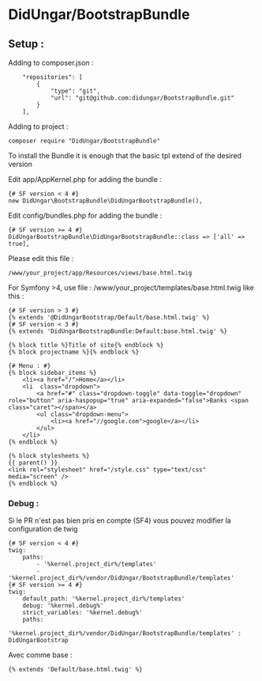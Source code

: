 # DidUngar/BootstrapBundle
## Setup :

Adding to composer.json :
```
    "repositories": [
        {
            "type": "git",
            "url": "git@github.com:didungar/BootstrapBundle.git"
        }
    ],
```

Adding to project :
```
composer require "DidUngar/BootstrapBundle"
```

To install the Bundle it is enough that the basic tpl extend of the desired version

Edit app/AppKernel.php for adding the bundle :
```
{# SF version < 4 #}
new DidUngar\BootstrapBundle\DidUngarBootstrapBundle(),
```
Edit config/bundles.php for adding the bundle :
```
{# SF version >= 4 #}
DidUngarBootstrapBundle\DidUngarBootstrapBundle::class => ['all' => true],
```

Please edit this file :
```
/www/your_project/app/Resources/views/base.html.twig
```
For Symfony >4, use file : /www/your_project/templates/base.html.twig
like this :
```
{# SF version > 3 #}
{% extends '@DidUngarBootstrap/Default/base.html.twig' %}
{# SF version < 3 #}
{% extends 'DidUngarBootstrapBundle:Default:base.html.twig' %}

{% block title %}Title of site{% endblock %}
{% block projectname %}{% endblock %}

{# Menu : #}
{% block sidebar_items %}
	<li><a href="/">Home</a></li>
	<li  class="dropdown">
		<a href="#" class="dropdown-toggle" data-toggle="dropdown" role="button" aria-haspopup="true" aria-expanded="false">Banks <span class="caret"></span></a>
		<ul class="dropdown-menu">
			<li><a href="//google.com">google</a></li>
		</ul>
	</li>
{% endblock %}

{% block stylesheets %}
{{ parent() }}
<link rel="stylesheet" href="/style.css" type="text/css" media="screen" />
{% endblock %}
```
### Debug :
Si le PR n'est pas bien pris en compte (SF4) vous pouvez modifier la configuration de twig
```
{# SF version < 4 #}
twig:
    paths:
        - '%kernel.project_dir%/templates'
        - '%kernel.project_dir%/vendor/DidUngar/BootstrapBundle/templates'
{# SF version >= 4 #}
twig:
    default_path: '%kernel.project_dir%/templates'
    debug: '%kernel.debug%'
    strict_variables: '%kernel.debug%'
    paths:
        '%kernel.project_dir%/vendor/DidUngar/BootstrapBundle/templates' : DidUngarBootstrap
```
Avec comme base :
```
{% extends 'Default/base.html.twig' %}
```


